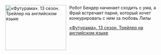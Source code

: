 <!--2025-09-01 11:00:25-->
<div class="yb">
  <div class="rss kino_kino"><a href="https://www.kino-teatr.ru/video/52805/" title="«Футурама». 13 сезон. Трейлер на английском языке"><img src="https://www.kino-teatr.ru/video/5/0/52805/poster.jpg" width="196" height="147" align="left" hspace="5" style="margin: 0px 10px 0px 5px" alt="«Футурама». 13 сезон. Трейлер на английском языке"/></a>Робот Бендер начинает сходить с ума, а Фрай встречает парня, который хочет конкурировать с ним за любовь Лилы <p class="titl"><a href="https://www.kino-teatr.ru/video/52805/">«Футурама». 13 сезон. Трейлер на английском языке</a></p></div>
</div>
